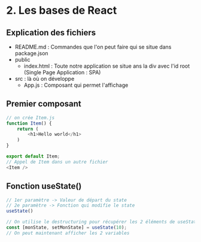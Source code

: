 # 2. Les bases de React

## Explication des fichiers
- README.md : Commandes que l'on peut faire qui se situe dans package.json
- public
    - index.html : Toute notre application se situe ans la div avec l'id root (Single Page Application : SPA)
- src : là où on développe
    - App.js : Composant qui permet l'affichage

## Premier composant
```js
// on crée Item.js
function Item() {
    return (
        <h1>Hello world</h1>
    )
}

export default Item;
// Appel de Item dans un autre fichier
<Item />
```

## Fonction useState()
```js
// 1er paramètre -> Valeur de départ du state
// 2e paramètre -> Fonction qui modifie le state
useState()

// On utilise le destructuring pour récupérer les 2 éléments de useState
const [monState, setMonState] = useState(10);
// On peut maintenant afficher les 2 variables
```